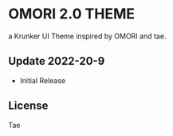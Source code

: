 # OMORI 2.0 THEME
a Krunker UI Theme inspired by OMORI and tae.

## Update 2022-20-9

- Initial Release

## License

Tae
